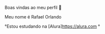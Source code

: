 Boas vindas ao meu perfil 💙   

Meu nome é Rafael Orlando

  °Estou estudando na [Alura]https://alura.com
  °
